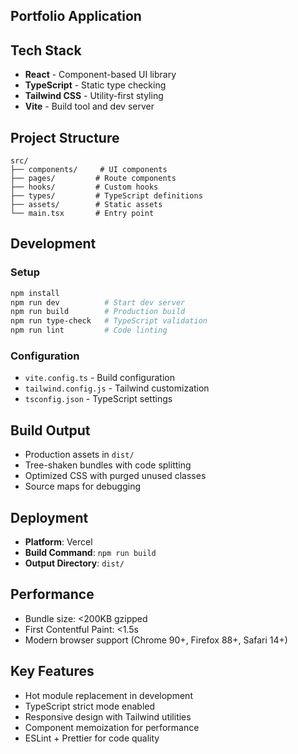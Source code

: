 ## Portfolio Application

## Tech Stack
- **React** - Component-based UI library
- **TypeScript** - Static type checking
- **Tailwind CSS** - Utility-first styling
- **Vite** - Build tool and dev server

## Project Structure
```
src/
├── components/     # UI components
├── pages/         # Route components
├── hooks/         # Custom hooks
├── types/         # TypeScript definitions
├── assets/        # Static assets
└── main.tsx       # Entry point
```

## Development

### Setup
```bash
npm install
npm run dev          # Start dev server
npm run build        # Production build
npm run type-check   # TypeScript validation
npm run lint         # Code linting
```

### Configuration
- `vite.config.ts` - Build configuration
- `tailwind.config.js` - Tailwind customization
- `tsconfig.json` - TypeScript settings

## Build Output
- Production assets in `dist/`
- Tree-shaken bundles with code splitting
- Optimized CSS with purged unused classes
- Source maps for debugging

## Deployment
- **Platform**: Vercel
- **Build Command**: `npm run build`
- **Output Directory**: `dist/`

## Performance
- Bundle size: <200KB gzipped
- First Contentful Paint: <1.5s
- Modern browser support (Chrome 90+, Firefox 88+, Safari 14+)

## Key Features
- Hot module replacement in development
- TypeScript strict mode enabled
- Responsive design with Tailwind utilities
- Component memoization for performance
- ESLint + Prettier for code quality
